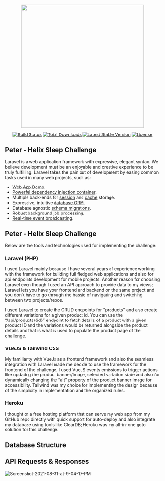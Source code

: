 <p align="center"><a href="https://laravel.com" target="_blank"><img src="https://raw.githubusercontent.com/laravel/art/master/logo-lockup/5%20SVG/2%20CMYK/1%20Full%20Color/laravel-logolockup-cmyk-red.svg" width="400"></a></p>

<p align="center">
<a href="https://travis-ci.org/laravel/framework"><img src="https://travis-ci.org/laravel/framework.svg" alt="Build Status"></a>
<a href="https://packagist.org/packages/laravel/framework"><img src="https://img.shields.io/packagist/dt/laravel/framework" alt="Total Downloads"></a>
<a href="https://packagist.org/packages/laravel/framework"><img src="https://img.shields.io/packagist/v/laravel/framework" alt="Latest Stable Version"></a>
<a href="https://packagist.org/packages/laravel/framework"><img src="https://img.shields.io/packagist/l/laravel/framework" alt="License"></a>
</p>

## Peter - Helix Sleep Challenge

Laravel is a web application framework with expressive, elegant syntax. We believe development must be an enjoyable and creative experience to be truly fulfilling. Laravel takes the pain out of development by easing common tasks used in many web projects, such as:

- [Web App Demo](https://helixsleepchallenge.herokuapp.com).
- [Powerful dependency injection container](https://laravel.com/docs/container).
- Multiple back-ends for [session](https://laravel.com/docs/session) and [cache](https://laravel.com/docs/cache) storage.
- Expressive, intuitive [database ORM](https://laravel.com/docs/eloquent).
- Database agnostic [schema migrations](https://laravel.com/docs/migrations).
- [Robust background job processing](https://laravel.com/docs/queues).
- [Real-time event broadcasting](https://laravel.com/docs/broadcasting).

## Peter - Helix Sleep Challenge

Below are the tools and technologies used for implementing the challenge:

### Laravel (PHP)

I used Laravel mainly because I have several years of experience working with the framework for building full fledged web applications and also for api endpoints development for mobile projects. Another reason for choosing Laravel even though I used an API approach to provide data to my views; Laravel lets you have your frontend and backend on the same project and you don't have to go through the hassle of navigating and switching between two projects/repos.

I used Laravel to create the CRUD endpoints for "products" and also create different variations for a given product id. You can use the “/api/products/{id}” endpoint to fetch details of a product with a given product ID and the variations would be returned alongside the product details and that is what is used to populate the product page of the challenge.

### VueJS & Tailwind CSS

My familiarity with VueJs as a frontend framework and also the seamless integration with Laravel made me decide to use the framework for the frontend of the challenge. I used VueJS events emissions to trigger actions like updating the product banner/image, selected variation state and also for dynamically changing the “alt” property of the product banner image for accessibility. Tailwind was my choice for implementing the design because of the simplicity in implementation and the organized rules.

### Heroku

I thought of a free hosting platform that can serve my web app from my GitHub repo directly with quick support for auto-deploy and also integrate my database using tools like ClearDB; Heroku was my all-in-one goto solution for this challenge.

## Database Structure


## API Requests & Responses

<img src="https://i.ibb.co/NmMTtgy/Screenshot-2021-08-31-at-9-04-17-PM.png" alt="Screenshot-2021-08-31-at-9-04-17-PM" border="0" />